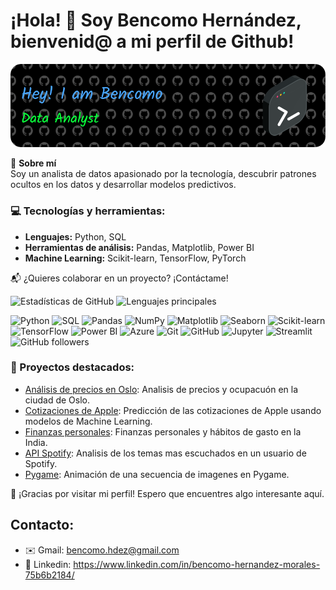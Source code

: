 # ¡Hola! 👋 Soy Bencomo Hernández, bienvenid@ a mi perfil de Github!

![Banner](github-header-image.png) 

🎯 **Sobre mí**  
Soy un analista de datos apasionado por la tecnología, descubrir patrones ocultos en los datos y desarrollar modelos predictivos.  

### 💻 Tecnologías y herramientas:
- **Lenguajes:** Python, SQL  
- **Herramientas de análisis:** Pandas, Matplotlib, Power BI  
- **Machine Learning:** Scikit-learn, TensorFlow, PyTorch   

📬 ¿Quieres colaborar en un proyecto? ¡Contáctame!

![Estadísticas de GitHub](https://github-readme-stats.vercel.app/api?username=Bhdezm&show_icons=true&theme=radical)
![Lenguajes principales](https://github-readme-stats.vercel.app/api/top-langs/?username=Bhdezm&layout=compact&theme=radical)

![Python](https://img.shields.io/badge/Python-3776AB?style=for-the-badge&logo=python&logoColor=white) ![SQL](https://img.shields.io/badge/SQL-CC2927?style=for-the-badge&logo=microsoft-sql-server&logoColor=white) ![Pandas](https://img.shields.io/badge/Pandas-150458?style=for-the-badge&logo=pandas&logoColor=white) ![NumPy](https://img.shields.io/badge/NumPy-013243?style=for-the-badge&logo=numpy&logoColor=white) ![Matplotlib](https://img.shields.io/badge/Matplotlib-11557C?style=for-the-badge&logo=plotly&logoColor=white) ![Seaborn](https://img.shields.io/badge/Seaborn-4B8BBE?style=for-the-badge&logo=python&logoColor=white) ![Scikit-learn](https://img.shields.io/badge/Scikit--learn-F7931E?style=for-the-badge&logo=scikit-learn&logoColor=white) ![TensorFlow](https://img.shields.io/badge/TensorFlow-FF6F00?style=for-the-badge&logo=tensorflow&logoColor=white) ![Power BI](https://img.shields.io/badge/Power%20BI-F2C811?style=for-the-badge&logo=powerbi&logoColor=white) ![Azure](https://img.shields.io/badge/Microsoft%20Azure-0078D4?style=for-the-badge&logo=microsoft-azure&logoColor=white) ![Git](https://img.shields.io/badge/Git-F05032?style=for-the-badge&logo=git&logoColor=white) ![GitHub](https://img.shields.io/badge/GitHub-181717?style=for-the-badge&logo=github&logoColor=white) ![Jupyter](https://img.shields.io/badge/Jupyter-F37626?style=for-the-badge&logo=jupyter&logoColor=white) ![Streamlit](https://img.shields.io/badge/Streamlit-FF4B4B?style=for-the-badge&logo=streamlit&logoColor=white) ![GitHub followers](https://img.shields.io/github/followers/tuusuario?style=social)

### 🚀 Proyectos destacados:
- [Análisis de precios en Oslo](https://github.com/Bhdezm/Airbnb-Oslo): Analisis de precios y ocupacuón en la ciudad de Oslo.
- [Cotizaciones de Apple](https://github.com/Bhdezm/Apple-Project): Predicción de las cotizaciones de Apple usando modelos de Machine Learning.
- [Finanzas personales](https://github.com/jduro99/Proyecto_final): Finanzas personales y hábitos de gasto en la India.
- [API Spotify](https://github.com/Bhdezm/Spotify): Analisis de los temas mas escuchados en un usuario de Spotify.
- [Pygame](https://github.com/Bhdezm/pygame): Animación de una secuencia de imagenes en Pygame.

🙏 ¡Gracias por visitar mi perfil! Espero que encuentres algo interesante aquí.  

## Contacto:
- ✉️ Gmail: bencomo.hdez@gmail.com
- 📩 Linkedin: https://www.linkedin.com/in/bencomo-hernandez-morales-75b6b2184/
